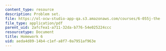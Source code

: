 ```yaml
---
content_type: resource
description: Problem set.
file: https://ol-ocw-studio-app-qa.s3.amazonaws.com/courses/6-055j-the-art-of-approximation-in-science-and-engineering-spring-2008/aeda4d8914b4c1efa8f70a7951af963e_hw06.pdf
file_type: application/pdf
parent_uid: 2afcfea1-a711-32da-b776-54e025224ccc
resourcetype: Document
title: Homework 6
uid: aeda4d89-14b4-c1ef-a8f7-0a7951af963e
---
```

